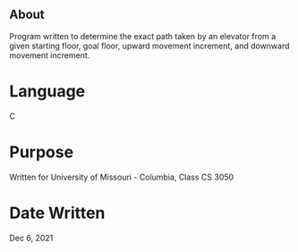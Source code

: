 ## About

Program written to determine the exact path taken by an elevator from a given starting floor, goal floor, upward movement increment, and downward movement increment. 

# Language

C

# Purpose

Written for University of Missouri - Columbia, Class CS 3050 

# Date Written

Dec 6, 2021